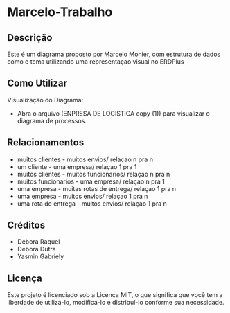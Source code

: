 # Marcelo-Trabalho
 

## Descrição
Este é um diagrama proposto por Marcelo Monier, com estrutura de dados como o tema utilizando uma representaçao visual no ERDPlus

## Como Utilizar
Visualização do Diagrama:
- Abra o arquivo (ENPRESA DE LOGISTICA copy (1)) para visualizar o diagrama de processos.
## Relacionamentos
- muitos clientes - muitos envios/ relaçao n pra n
- um cliente - uma empresa/ relaçao 1 pra 1
- muitos clientes - muitos funcionarios/ relaçao n pra n
- muitos funcionarios - uma empresa/ relaçao n pra 1
- uma empresa - muitas rotas de entrega/ relaçao 1 pra n
- uma empresa - muitos envios/ relaçao 1 pra n
 - uma rota de entrega - muitos envios/ relaçao 1 pra n



## Créditos
- Debora Raquel
- Debora Dutra
- Yasmin Gabriely
  
## Licença
Este projeto é licenciado sob a Licença MIT, o que significa que você tem a liberdade de utilizá-lo, modificá-lo e distribuí-lo conforme sua necessidade.

